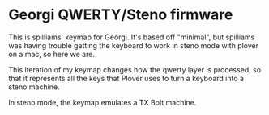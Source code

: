 # Georgi QWERTY/Steno firmware

This is spilliams' keymap for Georgi. It's based off "minimal", but spilliams
was having trouble getting the keyboard to work in steno mode with plover on a
mac, so here we are.

This iteration of my keymap changes how the qwerty layer is processed, so that
it represents all the keys that Plover uses to turn a keyboard into a steno
machine.

In steno mode, the keymap emulates a TX Bolt machine.
